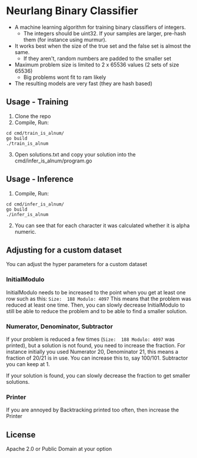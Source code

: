 # Neurlang Binary Classifier

* A machine learning algorithm for training binary classifiers of integers.
  * The integers should be uint32. If your samples are larger, pre-hash them (for instance using murmur).
* It works best when the size of the true set and the false set is almost the same.
  * If they aren't, random numbers are padded to the smaller set 
* Maximum problem size is limited to 2 x 65536 values (2 sets of size 65536)
  * Big problems wont fit to ram likely
* The resulting models are very fast (they are hash based)

## Usage - Training

1. Clone the repo
2. Compile, Run:
```
cd cmd/train_is_alnum/
go build
./train_is_alnum
```
3. Open solutions.txt and copy your solution into the cmd/infer_is_alnum/program.go

## Usage - Inference

1. Compile, Run:
```
cd cmd/infer_is_alnum/
go build
./infer_is_alnum
```
2. You can see that for each character it was calculated whether it is alpha numeric.

## Adjusting for a custom dataset

You can adjust the hyper parameters for a custom dataset

### InitialModulo

InitialModulo needs to be increased to the point when you get at least one row such as this:
`Size:  188 Modulo: 4097`
This means that the problem was reduced at least one time. Then, you can slowly decrease InitialModulo
to still be able to reduce the problem and to be able to find a smaller solution.

### Numerator, Denominator, Subtractor

If your problem is reduced a few times (`Size:  188 Modulo: 4097` was printed), but a solution is not found,
you need to increase the fraction.
For instance initially you used Numerator 20, Denominator 21, this means a fraction of 20/21 is in use.
You can increase this to, say 100/101. Subtractor you can keep at 1.

If your solution is found, you can slowly decrease the fraction to get smaller solutions.

### Printer

If you are annoyed by Backtracking printed too often, then increase the Printer

## License

Apache 2.0 or Public Domain at your option
